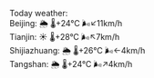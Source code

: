 Today weather:  
Beijing: 🌦   🌡️+24°C 🌬️↙11km/h  
Tianjin: ☀️   🌡️+28°C 🌬️↖7km/h  
Shijiazhuang: 🌦   🌡️+26°C 🌬️←4km/h  
Tangshan: 🌦   🌡️+24°C 🌬️↗4km/h  
